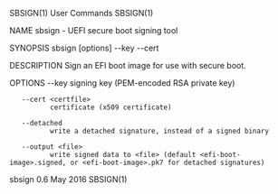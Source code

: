 SBSIGN(1)                                                                                     User Commands                                                                                     SBSIGN(1)

NAME
       sbsign - UEFI secure boot signing tool

SYNOPSIS
       sbsign [options] --key <keyfile> --cert <certfile> <efi-boot-image>

DESCRIPTION
       Sign an EFI boot image for use with secure boot.

OPTIONS
       --key <keyfile>
              signing key (PEM-encoded RSA private key)

       --cert <certfile>
              certificate (x509 certificate)

       --detached
              write a detached signature, instead of a signed binary

       --output <file>
              write signed data to <file> (default <efi-boot-image>.signed, or <efi-boot-image>.pk7 for detached signatures)

sbsign 0.6                                                                                       May 2016                                                                                       SBSIGN(1)
